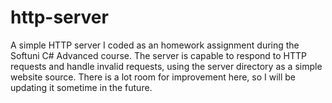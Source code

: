 # http-server
A simple HTTP server I coded as an homework assignment during the Softuni C# Advanced course. The server is capable to respond to HTTP requests and 
handle invalid requests, using the server directory as a simple website source. There is a lot room for improvement here, so I will be updating it sometime
in the future.

